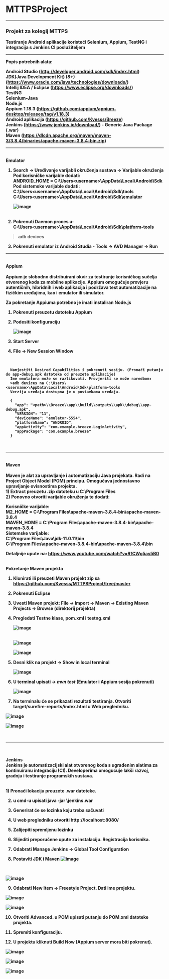 # MTTPSProject
  <hr>
  <h3><b>Projekt za kolegij MTTPS <b></h3>

  Testiranje Android aplikacije koristeći Selenium, Appium, TestNG i integracija s Jenkins CI poslužiteljem   <br><hr>
  
Popis potrebnih alata:

Android Studio (http://developer.android.com/sdk/index.html)<br>
JDK(Java Development Kit) (8+) (https://www.oracle.com/java/technologies/downloads/)<br>
Intellij IDEA / Eclipse (https://www.eclipse.org/downloads/)<br>
TestNG<br>
Selenium-Java<br>
Node.js<br>
Appium 1.18.3 (https://github.com/appium/appium-desktop/releases/tag/v1.18.3)<br>
Android aplikacija (https://github.com/Kvesss/Breeze)<br>
Jenkins (https://www.jenkins.io/download/) - Generic Java Package (.war)<br>
Maven (https://dlcdn.apache.org/maven/maven-3/3.8.4/binaries/apache-maven-3.8.4-bin.zip)<br>
  <hr>
  <br>
  Emulator
  
  1) Search -> Uređivanje varijabli okruženja sustava -> Varijable okruženja
   Pod korisničke varijable dodati:<br> ANDROID_HOME = C:\Users\<username>\AppData\Local\Android\Sdk <br>
   Pod sistemske varijable dodati:<br> C:\Users\<username>\AppData\Local\Android\Sdk\tools <br> C:\Users\<username>\AppData\Local\Android\Sdk\emulator

       ![image](https://user-images.githubusercontent.com/60116655/153585906-cbf8caa0-2d77-44c2-a6f0-a114bf2eb523.png) <br><br>
  
  2) Pokrenuti Daemon proces u: <br>
  C:\Users\<username>\AppData\Local\Android\Sdk\platform-tools
  >   adb devices

  3) Pokrenuti emulator iz Android Studia - Tools -> AVD Manager -> Run
  
  <hr>
  <br>
  Appium 
  <br><br>
  Appium je slobodno distribuirani okvir za testiranje korisničkog sučelja otvorenog koda za
mobilne aplikacije. Appium omogućuje provjeru autentičnih, hibridnih i web aplikacija i podržava test
automatizacije na fizičkim uređajima, kao i emulator ili simulator.
  
  
  Za pokretanje Appiuma potrebno je imati instaliran Node.js
  
  1) Pokrenuti preuzetu datoteku Appium<br>
  
  2) Podesiti konfiguraciju <br>
  
        ![image](https://user-images.githubusercontent.com/60116655/153586988-d36116ff-5cf1-4b7a-a81b-33228c6ec7ec.png)
  
  3) Start Server
  
  4) File -> New Session Window
  
  <br>
      
      Namjestiti Desired Capabilities i pokrenuti sesiju. (Pronaći putanju do app-debug.apk datoteke od preuzete aplikacije)
      Ime emulatora može se razlikovati. Provjeriti se može naredbom:
      >adb devices na C:\Users\<username>\AppData\Local\Android\Sdk\platform-tools
      Verzija uređaja dostupna je u postavkama uređaja.
   
      {
        "app": "<path>\\Breeze\\app\\build\\outputs\\apk\\debug\\app-debug.apk",
        "VERSION": "11",
        "deviceName": "emulator-5554",
        "platformName": "ANDROID",
        "appActivity": "com.example.breeze.LoginActivity",
        "appPackage": "com.example.breeze"
      }
  
  <br>
  <hr>
  <br>
  Maven
  <br><br>
  Maven je alat za upravljanje i automatizaciju Java projekata. Radi na Project Object Model (POM) principu. Omogućava jednostavno upravljanje ovisnostima projekta.
  
  <br>
  1) Extract preuzetu .zip datoteku u C:\Program Files
  <br>
  2) Ponovno otvoriti varijable okruženja te dodati:<br>
  
  Korisničke varijable: <br> M2_HOME = C:\Program Files\apache-maven-3.8.4-bin\apache-maven-3.8.4 <br>MAVEN_HOME = C:\Program Files\apache-maven-3.8.4-bin\apache-maven-3.8.4
  <br>
  Sistemske varijable: <br>C:\Program Files\Java\jdk-11.0.11\bin <br> C:\Program Files\apache-maven-3.8.4-bin\apache-maven-3.8.4\bin <br>
  
  Detaljnije upute na: https://www.youtube.com/watch?v=RfCWg5ay5B0
  <br><br>
  
  Pokretanje Maven projekta<br>
  
  1) Klonirati ili preuzeti Maven projekt zip sa https://github.com/Kvesss/MTTPSProject/tree/master <br>
  
  2) Pokrenuti Eclipse 
  
  3) Uvesti Maven projekt: File -> Import -> Maven -> Existing Maven Projects -> Browse (direktorij projekta)
  
  4) Pregledati Testne klase, pom.xml i testng.xml
  
        ![image](https://user-images.githubusercontent.com/60116655/153593243-9b9aebd6-57b1-4bae-b6b1-14a73e1a31f7.png)<br><br>
  
        ![image](https://user-images.githubusercontent.com/60116655/153608297-e59b53dc-8170-4e52-bdb3-144ecd1c2a54.png)

        ![image](https://user-images.githubusercontent.com/60116655/153593566-3b48a0f6-f9a2-4fca-865b-c81aa3875dc0.png)


  
  5) Desni klik na projekt -> Show in local terminal
  
        ![image](https://user-images.githubusercontent.com/60116655/153592429-8496608e-b6b4-4dd6-a24c-01b1c207034c.png)

  
  6) U terminal upisati -> <i>mvn test</i> (Emulator i Appium sesija pokrenuti) <br>
  
        ![image](https://user-images.githubusercontent.com/60116655/153592566-4e7cbbab-21bb-44d9-ba7d-c8c2a2db4ca5.png)
  
  
  7) Na terminalu će se prikazati rezultati testiranja. Otvoriti target/surefire-reports/index.html u Web pregledniku.
  
  ![image](https://user-images.githubusercontent.com/60116655/153608548-1ddf4d63-4f77-4a77-876c-56c63421267b.png)

  
  ![image](https://user-images.githubusercontent.com/60116655/153608100-23614d84-e890-4746-a9ed-ac05ff43a92d.png)

<br>
<hr>
<br>
  
  Jenkins 
  <br>
  Jenkins je automatizacijski alat otvorenog koda s ugrađenim alatima za kontinuiranu integraciju (CI). Developerima omogućuje lakši razvoj, gradnju i testiranje programskih sustava.
  
  <br>
  1) Pronaći lokaciju preuzete .war datoteke.
 
  2) u cmd-u upisati java -jar <path>\jenkins.war
  
  3) Generirat će se lozinka koju treba sačuvati 
  
  4) U web pregledniku otvoriti http://localhost:8080/
  
  5) Zalijepiti spremljenu lozinku
  
  6) Slijediti preporučene upute za instalaciju. Registracija korisnika.
  
  7) Odabrati Manage Jenkins -> Global Tool Configuration
  
  8) Postaviti JDK i Maven
  ![image](https://user-images.githubusercontent.com/60116655/153603415-4d7c488e-6a00-4097-959a-f29abd6cd3c7.png)
  <br>
  
  ![image](https://user-images.githubusercontent.com/60116655/153603955-949d5c57-0f75-4edc-a8c0-9afc84f7b562.png)
  <br>

  
  9) Odabrati New Item -> Freestyle Project. Dati ime projektu. <br>
  
  ![image](https://user-images.githubusercontent.com/60116655/153604221-240198c2-3560-4cb8-952d-31532ae909cd.png)
  
  ![image](https://user-images.githubusercontent.com/60116655/153604260-b1784e3b-8c0f-40bf-bf05-7eae773787d5.png)
  
  10) Otvoriti Advanced. u POM upisati putanju do POM.xml datoteke projekta.
  
  11) Spremiti konfiguraciju.
  
  12) U projektu kliknuti Build Now (Appium server mora biti pokrenut).
  
  ![image](https://user-images.githubusercontent.com/60116655/153605105-6703cf5b-a62c-43fc-be29-48767c57b005.png)
  
  ![image](https://user-images.githubusercontent.com/60116655/153605225-bcafb2f9-4f79-4f0c-ab3e-b06fba66fb3d.png)
  
  ![image](https://user-images.githubusercontent.com/60116655/153605505-d7838762-77e9-4414-a295-b1c43a642aae.png)

  
  





  
  

  
  
  
